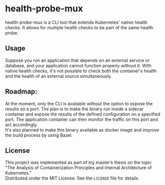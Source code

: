 # health-probe-mux
health-probe-mux is a CLI tool that extends Kubernetes' native health checks. It allows for multiple health checks to be part of the same health probe. 

## Usage
Suppose you run an application that depends on an external service or database, and your application cannot function properly without it. With native health checks, it's not possible to check both the container's health and the health of an external source simultaneously.

## Roadmap:
At the moment, only the CLI is available without the option to expose the results on a port. 
The plan is to make the binary run inside a sidecar container and expose the results of the defined configuration on a specified port. The application container can then monitor the traffic on this port and act accordingly.\
It's also planned to make this binary available as docker image and improve the build process by using Bazel.

## License
This project was implemented as part of my master’s thesis on the topic "The Analysis of Containerization Principles and Internal Architecture of Kubernetes."\
Distributed under the MIT License. See the `LICENSE` file for details.
